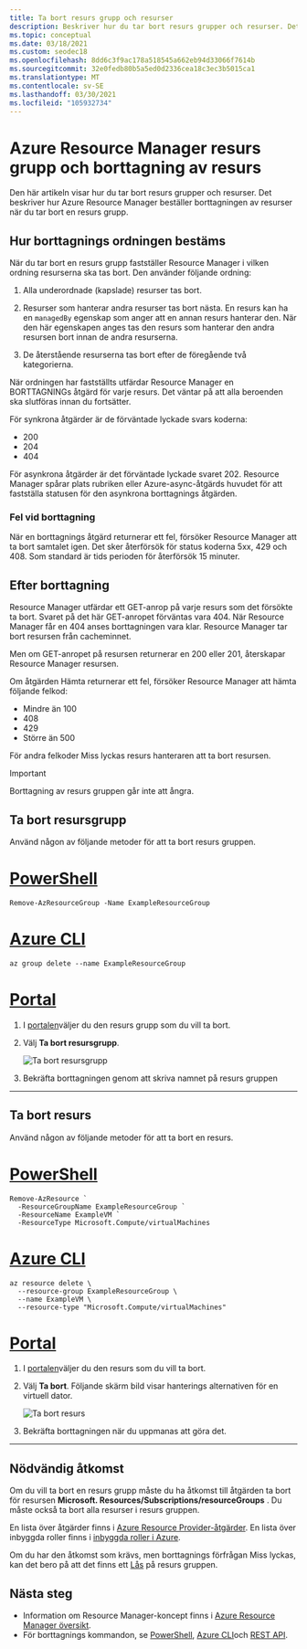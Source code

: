 ```yaml
---
title: Ta bort resurs grupp och resurser
description: Beskriver hur du tar bort resurs grupper och resurser. Det beskriver hur Azure Resource Manager beställer borttagningen av resurser när en resurs grupp tas bort. Den beskriver svars koderna och hur resurs hanteraren hanterar dem för att avgöra om borttagningen lyckades.
ms.topic: conceptual
ms.date: 03/18/2021
ms.custom: seodec18
ms.openlocfilehash: 8dd6c3f9ac178a518545a662eb94d33066f7614b
ms.sourcegitcommit: 32e0fedb80b5a5ed0d2336cea18c3ec3b5015ca1
ms.translationtype: MT
ms.contentlocale: sv-SE
ms.lasthandoff: 03/30/2021
ms.locfileid: "105932734"
---
```

# <a name="azure-resource-manager-resource-group-and-resource-deletion"></a>Azure Resource Manager resurs grupp och borttagning av resurs

Den här artikeln visar hur du tar bort resurs grupper och resurser. Det beskriver hur Azure Resource Manager beställer borttagningen av resurser när du tar bort en resurs grupp.

## <a name="how-order-of-deletion-is-determined"></a>Hur borttagnings ordningen bestäms

När du tar bort en resurs grupp fastställer Resource Manager i vilken ordning resurserna ska tas bort. Den använder följande ordning:

1. Alla underordnade (kapslade) resurser tas bort.

2. Resurser som hanterar andra resurser tas bort nästa. En resurs kan ha en `managedBy` egenskap som anger att en annan resurs hanterar den. När den här egenskapen anges tas den resurs som hanterar den andra resursen bort innan de andra resurserna.

3. De återstående resurserna tas bort efter de föregående två kategorierna.

När ordningen har fastställts utfärdar Resource Manager en BORTTAGNINGs åtgärd för varje resurs. Det väntar på att alla beroenden ska slutföras innan du fortsätter.

För synkrona åtgärder är de förväntade lyckade svars koderna:

* 200
* 204
* 404

För asynkrona åtgärder är det förväntade lyckade svaret 202. Resource Manager spårar plats rubriken eller Azure-async-åtgärds huvudet för att fastställa statusen för den asynkrona borttagnings åtgärden.
  
### <a name="deletion-errors"></a>Fel vid borttagning

När en borttagnings åtgärd returnerar ett fel, försöker Resource Manager att ta bort samtalet igen. Det sker återförsök för status koderna 5xx, 429 och 408. Som standard är tids perioden för återförsök 15 minuter.

## <a name="after-deletion"></a>Efter borttagning

Resource Manager utfärdar ett GET-anrop på varje resurs som det försökte ta bort. Svaret på det här GET-anropet förväntas vara 404. När Resource Manager får en 404 anses borttagningen vara klar. Resource Manager tar bort resursen från cacheminnet.

Men om GET-anropet på resursen returnerar en 200 eller 201, återskapar Resource Manager resursen.

Om åtgärden Hämta returnerar ett fel, försöker Resource Manager att hämta följande felkod:

* Mindre än 100
* 408
* 429
* Större än 500

För andra felkoder Miss lyckas resurs hanteraren att ta bort resursen.

> [!IMPORTANT]
> Borttagning av resurs gruppen går inte att ångra.

## <a name="delete-resource-group"></a>Ta bort resursgrupp

Använd någon av följande metoder för att ta bort resurs gruppen.

# <a name="powershell"></a>[PowerShell](#tab/azure-powershell)

```azurepowershell-interactive
Remove-AzResourceGroup -Name ExampleResourceGroup
```

# <a name="azure-cli"></a>[Azure CLI](#tab/azure-cli)

```azurecli-interactive
az group delete --name ExampleResourceGroup
```

# <a name="portal"></a>[Portal](#tab/azure-portal)

1. I [portalen](https://portal.azure.com)väljer du den resurs grupp som du vill ta bort.

1. Välj **Ta bort resursgrupp**.

   ![Ta bort resursgrupp](./media/delete-resource-group/delete-group.png)

1. Bekräfta borttagningen genom att skriva namnet på resurs gruppen

---

## <a name="delete-resource"></a>Ta bort resurs

Använd någon av följande metoder för att ta bort en resurs.

# <a name="powershell"></a>[PowerShell](#tab/azure-powershell)

```azurepowershell-interactive
Remove-AzResource `
  -ResourceGroupName ExampleResourceGroup `
  -ResourceName ExampleVM `
  -ResourceType Microsoft.Compute/virtualMachines
```

# <a name="azure-cli"></a>[Azure CLI](#tab/azure-cli)

```azurecli-interactive
az resource delete \
  --resource-group ExampleResourceGroup \
  --name ExampleVM \
  --resource-type "Microsoft.Compute/virtualMachines"
```

# <a name="portal"></a>[Portal](#tab/azure-portal)

1. I [portalen](https://portal.azure.com)väljer du den resurs som du vill ta bort.

1. Välj **Ta bort**. Följande skärm bild visar hanterings alternativen för en virtuell dator.

   ![Ta bort resurs](./media/delete-resource-group/delete-resource.png)

1. Bekräfta borttagningen när du uppmanas att göra det.

---

## <a name="required-access"></a>Nödvändig åtkomst

Om du vill ta bort en resurs grupp måste du ha åtkomst till åtgärden ta bort för resursen **Microsoft. Resources/Subscriptions/resourceGroups** . Du måste också ta bort alla resurser i resurs gruppen.

En lista över åtgärder finns i [Azure Resource Provider-åtgärder](../../role-based-access-control/resource-provider-operations.md). En lista över inbyggda roller finns i [inbyggda roller i Azure](../../role-based-access-control/built-in-roles.md).

Om du har den åtkomst som krävs, men borttagnings förfrågan Miss lyckas, kan det bero på att det finns ett [Lås](lock-resources.md) på resurs gruppen.

## <a name="next-steps"></a>Nästa steg

* Information om Resource Manager-koncept finns i [Azure Resource Manager översikt](overview.md).
* För borttagnings kommandon, se [PowerShell](/powershell/module/az.resources/Remove-AzResourceGroup), [Azure CLI](/cli/azure/group#az-group-delete)och [REST API](/rest/api/resources/resources/resourcegroups/delete).
